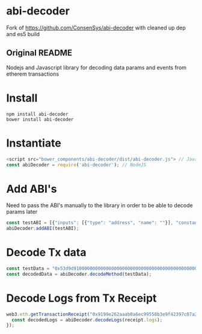 # abi-decoder

Fork of https://github.com/ConsenSys/abi-decoder with cleaned up dep and es5 build

Original README
---
Nodejs and Javascript library for decoding data params and events from etherem transactions

# Install
```
npm install abi-decoder
bower install abi-decoder
```

# Instantiate
```js
<script src="bower_components/abi-decoder/dist/abi-decoder.js"> // Javascript
const abiDecoder = require('abi-decoder'); // NodeJS
```

# Add ABI's
Need to pass the ABI's manually to the library in order to be able to decode params later
```js
const testABI = [{"inputs": [{"type": "address", "name": ""}], "constant": true, "name": "isInstantiation", "payable": false, "outputs": [{"type": "bool", "name": ""}], "type": "function"}, {"inputs": [{"type": "address[]", "name": "_owners"}, {"type": "uint256", "name": "_required"}, {"type": "uint256", "name": "_dailyLimit"}], "constant": false, "name": "create", "payable": false, "outputs": [{"type": "address", "name": "wallet"}], "type": "function"}, {"inputs": [{"type": "address", "name": ""}, {"type": "uint256", "name": ""}], "constant": true, "name": "instantiations", "payable": false, "outputs": [{"type": "address", "name": ""}], "type": "function"}, {"inputs": [{"type": "address", "name": "creator"}], "constant": true, "name": "getInstantiationCount", "payable": false, "outputs": [{"type": "uint256", "name": ""}], "type": "function"}, {"inputs": [{"indexed": false, "type": "address", "name": "sender"}, {"indexed": false, "type": "address", "name": "instantiation"}], "type": "event", "name": "ContractInstantiation", "anonymous": false}];
abiDecoder.addABI(testABI);
```

# Decode Tx data
```js
const testData = "0x53d9d9100000000000000000000000000000000000000000000000000000000000000060000000000000000000000000000000000000000000000000000000000000000100000000000000000000000000000000000000000000000000000000000000000000000000000000000000000000000000000000000000000000000000000002000000000000000000000000a6d9c5f7d4de3cef51ad3b7235d79ccc95114de5000000000000000000000000a6d9c5f7d4de3cef51ad3b7235d79ccc95114daa";
const decodedData = abiDecoder.decodeMethod(testData);
```

# Decode Logs from Tx Receipt
```js
web3.eth.getTransactionReceipt("0x9199e262aaab0a6ec99558b3e9f42397c07a2bb9c6befb637643aebfb03cc32a", function(e, receipt) {
  const decodedLogs = abiDecoder.decodeLogs(receipt.logs);
});
```
